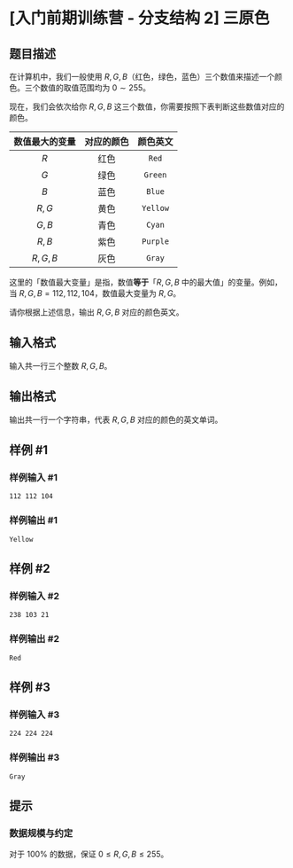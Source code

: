# [入门前期训练营 - 分支结构 2] 三原色

## 题目描述

在计算机中，我们一般使用 $R, G, B$（红色，绿色，蓝色）三个数值来描述一个颜色。三个数值的取值范围均为 $0 \sim 255$。

现在，我们会依次给你 $R, G, B$ 这三个数值，你需要按照下表判断这些数值对应的颜色。

| 数值最大的变量 | 对应的颜色 | 颜色英文 |
| :------------: | :--------: | :------: |
|      $R$       |    红色    |  `Red`   |
|      $G$       |    绿色    | `Green`  |
|      $B$       |    蓝色    |  `Blue`  |
|     $R, G$     |    黄色    | `Yellow` |
|     $G, B$     |    青色    |  `Cyan`  |
|     $R, B$     |    紫色    | `Purple` |
|   $R, G, B$    |    灰色    |  `Gray`  |

这里的「数值最大变量」是指，数值**等于**「$R, G, B$ 中的最大值」的变量。例如，当 $R, G, B = 112, 112, 104$，数值最大变量为 $R, G$。

请你根据上述信息，输出 $R, G, B$ 对应的颜色英文。

## 输入格式

输入共一行三个整数 $R, G, B$。

## 输出格式

输出共一行一个字符串，代表 $R, G, B$ 对应的颜色的英文单词。

## 样例 #1

### 样例输入 #1

```
112 112 104
```

### 样例输出 #1

```
Yellow
```

## 样例 #2

### 样例输入 #2

```
238 103 21
```

### 样例输出 #2

```
Red
```

## 样例 #3

### 样例输入 #3

```
224 224 224
```

### 样例输出 #3

```
Gray
```

## 提示

### 数据规模与约定

对于 $100\%$ 的数据，保证 $0 \leq R, G, B \leq 255$。